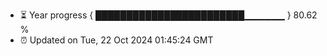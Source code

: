 - ⏳ Year progress { ████████████████████████▁▁▁▁▁▁ } 80.62 %
- ⏰ Updated on Tue, 22 Oct 2024 01:45:24 GMT


